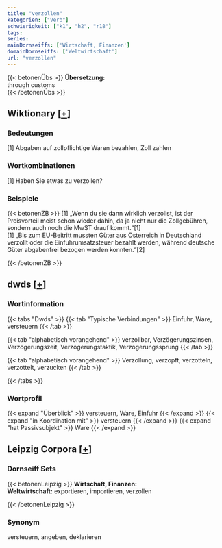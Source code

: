 ```yaml
---
title: "verzollen"
kategorien: ["Verb"]
schwierigkeit: ["k1", "h2", "r18"]
tags:
series:
mainDornseiffs: ['Wirtschaft, Finanzen']
domainDornseiffs: ['Weltwirtschaft']
url: "verzollen"
---
```


{{< betonenÜbs >}}
**Übersetzung:**  
through customs  
{{< /betonenÜbs >}}

## Wiktionary [[+](https://de.wiktionary.org/wiki/verzollen)]

### Bedeutungen
[1] Abgaben auf zollpflichtige Waren bezahlen, Zoll zahlen  

### Wortkombinationen
[1] Haben Sie etwas zu verzollen?  

### Beispiele
{{< betonenZB >}}
[1] „Wenn du sie dann wirklich verzollst, ist der Preisvorteil meist schon wieder dahin, da ja nicht nur die Zollgebühren, sondern auch noch die MwST drauf kommt.“[1]  
[1] „Bis zum EU-Beitritt mussten Güter aus Österreich in Deutschland verzollt oder die Einfuhrumsatzsteuer bezahlt werden, während deutsche Güter abgabenfrei bezogen werden konnten.“[2]  

{{< /betonenZB >}}


## dwds [[+](https://www.dwds.de/wb/verzollen)]

### Wortinformation
{{< tabs "Dwds" >}}
{{< tab "Typische Verbindungen" >}}
Einfuhr, Ware, versteuern
{{< /tab >}}

{{< tab "alphabetisch vorangehend" >}}
verzollbar, Verzögerungszinsen, Verzögerungszeit, Verzögerungstaktik, Verzögerungssprung
{{< /tab >}}

{{< tab "alphabetisch vorangehend" >}}
Verzollung, verzopft, verzotteln, verzottelt, verzucken
{{< /tab >}}

{{< /tabs >}}

### Wortprofil
{{< expand "Überblick" >}} versteuern, Ware, Einfuhr {{< /expand >}}
{{< expand "in Koordination mit" >}} versteuern {{< /expand >}}
{{< expand "hat Passivsubjekt" >}} Ware {{< /expand >}}

## Leipzig Corpora [[+](https://corpora.uni-leipzig.de/en/res?word=verzollen&corpusId=deu_newscrawl-public_2018)]

### Dornseiff Sets
{{< betonenLeipzig >}}
**Wirtschaft, Finanzen:**  
**Weltwirtschaft:** exportieren, importieren, verzollen  

{{< /betonenLeipzig >}}

### Synonym
versteuern, angeben, deklarieren

